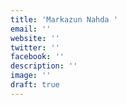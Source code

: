 ```yaml
---
title: 'Markazun Nahda '
email: ''
website: ''
twitter: ''
facebook: ''
description: ''
image: ''
draft: true
---
```

